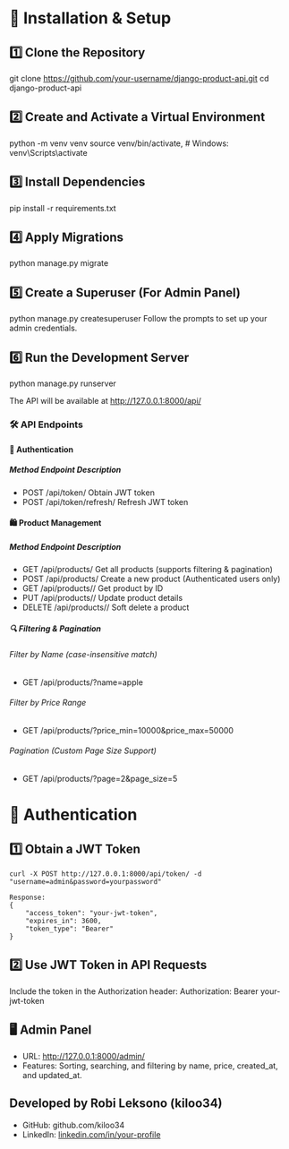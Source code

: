 # 📌 Installation & Setup

## 1️⃣ Clone the Repository

git clone https://github.com/your-username/django-product-api.git
cd django-product-api

## 2️⃣ Create and Activate a Virtual Environment

python -m venv venv
source venv/bin/activate,  # Windows: venv\Scripts\activate

## 3️⃣ Install Dependencies

pip install -r requirements.txt

## 4️⃣ Apply Migrations

python manage.py migrate

## 5️⃣ Create a Superuser (For Admin Panel)

python manage.py createsuperuser
Follow the prompts to set up your admin credentials.

## 6️⃣ Run the Development Server

python manage.py runserver

The API will be available at http://127.0.0.1:8000/api/

### 🛠️ API Endpoints

#### 🔑 Authentication
##### Method	Endpoint	Description
- POST	/api/token/	Obtain JWT token
- POST	/api/token/refresh/	Refresh JWT token

#### 🛍️ Product Management
##### Method	Endpoint	Description
- GET	/api/products/	Get all products (supports filtering & pagination)
- POST	/api/products/	Create a new product (Authenticated users only)
- GET	/api/products/<id>/	Get product by ID
- PUT	/api/products/<id>/	Update product details
- DELETE	/api/products/<id>/	Soft delete a product

##### 🔍 Filtering & Pagination
###### Filter by Name (case-insensitive match)
- GET /api/products/?name=apple

###### Filter by Price Range
- GET /api/products/?price_min=10000&price_max=50000

###### Pagination (Custom Page Size Support)
- GET /api/products/?page=2&page_size=5

# 🔐 Authentication
## 1️⃣ Obtain a JWT Token

    curl -X POST http://127.0.0.1:8000/api/token/ -d "username=admin&password=yourpassword"

    Response:
    {
        "access_token": "your-jwt-token",
        "expires_in": 3600,
        "token_type": "Bearer"
    }

## 2️⃣ Use JWT Token in API Requests

Include the token in the Authorization header:
Authorization: Bearer your-jwt-token

## 🖥️ Admin Panel
- URL: http://127.0.0.1:8000/admin/
- Features: Sorting, searching, and filtering by name, price, created_at, and updated_at.

## Developed by Robi Leksono (kiloo34)
-   GitHub: github.com/kiloo34
-   LinkedIn: [linkedin.com/in/your-profile](https://www.linkedin.com/in/robi-leksono-9483b11b4/)

